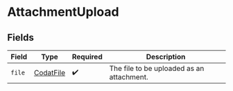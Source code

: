 # AttachmentUpload


## Fields

| Field                                             | Type                                              | Required                                          | Description                                       |
| ------------------------------------------------- | ------------------------------------------------- | ------------------------------------------------- | ------------------------------------------------- |
| `file`                                            | [CodatFile](../../models/components/CodatFile.md) | :heavy_check_mark:                                | The file to be uploaded as an attachment.         |